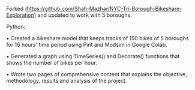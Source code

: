 Forked (https://github.com/Shah-Mazhar/NYC-Tri-Borough-Bikeshare-Exploration) and updated to work with 5 boroughs. 

Python:

•	Created a bikeshare model that keeps tracks of 150 bikes of 5 boroughs for 16 hours' time period using Pint and Modsim in Google Colab.

•	Generated a graph using TimeSeries() and Decorate() functions that shows the number of bikes per hour.

•	Wrote two pages of comprehensive content that explains the objective, methodology, results and analysis of the project.
